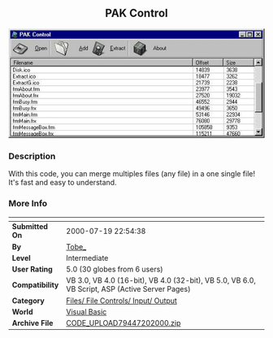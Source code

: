﻿<div align="center">

## PAK Control

<img src="PIC2000720037405116.jpg">
</div>

### Description

With this code, you can merge multiples files (any file) in a one single file! It's fast and easy to understand.
 
### More Info
 


<span>             |<span>
---                |---
**Submitted On**   |2000-07-19 22:54:38
**By**             |[Tobe\_](https://github.com/Planet-Source-Code/PSCIndex/blob/master/ByAuthor/tobe.md)
**Level**          |Intermediate
**User Rating**    |5.0 (30 globes from 6 users)
**Compatibility**  |VB 3\.0, VB 4\.0 \(16\-bit\), VB 4\.0 \(32\-bit\), VB 5\.0, VB 6\.0, VB Script, ASP \(Active Server Pages\) 
**Category**       |[Files/ File Controls/ Input/ Output](https://github.com/Planet-Source-Code/PSCIndex/blob/master/ByCategory/files-file-controls-input-output__1-3.md)
**World**          |[Visual Basic](https://github.com/Planet-Source-Code/PSCIndex/blob/master/ByWorld/visual-basic.md)
**Archive File**   |[CODE\_UPLOAD79447202000\.zip](https://github.com/Planet-Source-Code/tobe-pak-control__1-9901/archive/master.zip)








